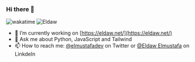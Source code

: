 ### Hi there 👋

![wakatime](https://wakatime.com/badge/user/9e273bd7-23de-4ce4-a7ee-772ead824d1d.svg)
![Eldaw](https://hit.yhype.me/github/profile?user_id=29577041)

- 🔭 I’m currently working on [https://eldaw.net/](https://eldaw.net/)
- 💬 Ask me about Python, JavaScript and Tailwind
- 📫 How to reach me: [@elmustafadev](https://twitter.com/ElmustafaDev) on Twitter or [@Eldaw Elmustafa](https://www.linkedin.com/in/elmustafa-eldaw/) on LinkdeIn
<!---
eldaaaw/eldaaaw is a ✨ special ✨ repository because its `README.md` (this file) appears on your GitHub profile.
You can click the Preview link to take a look at your changes.
--->

